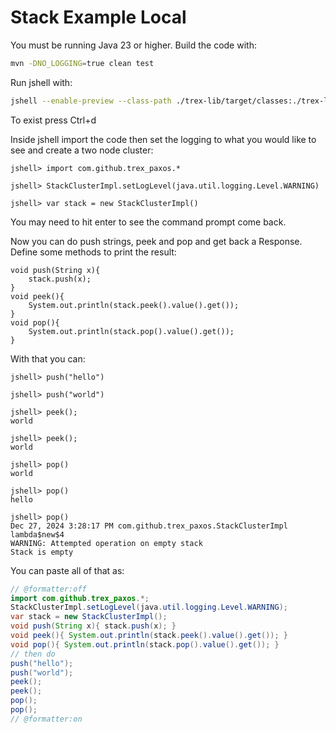 # Stack Example Local

You must be running Java 23 or higher. Build the code with:

```bash
mvn -DNO_LOGGING=true clean test
```

Run jshell with:

```bash
jshell --enable-preview --class-path ./trex-lib/target/classes:./trex-lib/target/test-classes
```

To exist press Ctrl+d

Inside jshell import the code then set the logging to what you would like to see and create a two node cluster:

```
jshell> import com.github.trex_paxos.*

jshell> StackClusterImpl.setLogLevel(java.util.logging.Level.WARNING)

jshell> var stack = new StackClusterImpl()
```

You may need to hit enter to see the command prompt come back.

Now you can do push strings, peek and pop and get back a Response. Define some methods to print the result:

```
void push(String x){
    stack.push(x);
}
void peek(){
    System.out.println(stack.peek().value().get());
}
void pop(){
    System.out.println(stack.pop().value().get());
}
```

With that you can:

```
jshell> push("hello")

jshell> push("world")

jshell> peek();
world

jshell> peek();
world

jshell> pop()
world

jshell> pop()
hello

jshell> pop()
Dec 27, 2024 3:28:17 PM com.github.trex_paxos.StackClusterImpl lambda$new$4
WARNING: Attempted operation on empty stack
Stack is empty
```

You can paste all of that as:

```java
// @formatter:off
import com.github.trex_paxos.*;
StackClusterImpl.setLogLevel(java.util.logging.Level.WARNING);
var stack = new StackClusterImpl();
void push(String x){ stack.push(x); }
void peek(){ System.out.println(stack.peek().value().get()); }
void pop(){ System.out.println(stack.pop().value().get()); }
// then do
push("hello");
push("world");
peek();
peek();
pop();
pop();
// @formatter:on
```
